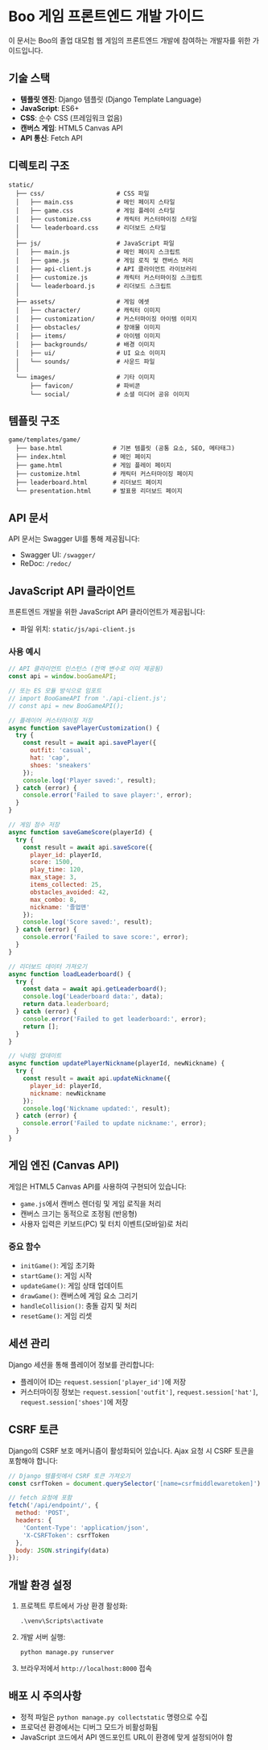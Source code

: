 # Boo 게임 프론트엔드 개발 가이드

이 문서는 Boo의 졸업 대모험 웹 게임의 프론트엔드 개발에 참여하는 개발자를 위한 가이드입니다.

## 기술 스택

- **템플릿 엔진**: Django 템플릿 (Django Template Language)
- **JavaScript**: ES6+
- **CSS**: 순수 CSS (프레임워크 없음)
- **캔버스 게임**: HTML5 Canvas API
- **API 통신**: Fetch API

## 디렉토리 구조

```
static/
  ├── css/                    # CSS 파일
  │   ├── main.css            # 메인 페이지 스타일
  │   ├── game.css            # 게임 플레이 스타일
  │   ├── customize.css       # 캐릭터 커스터마이징 스타일
  │   └── leaderboard.css     # 리더보드 스타일
  │
  ├── js/                     # JavaScript 파일
  │   ├── main.js             # 메인 페이지 스크립트
  │   ├── game.js             # 게임 로직 및 캔버스 처리
  │   ├── api-client.js       # API 클라이언트 라이브러리
  │   ├── customize.js        # 캐릭터 커스터마이징 스크립트
  │   └── leaderboard.js      # 리더보드 스크립트
  │
  ├── assets/                 # 게임 에셋
  │   ├── character/          # 캐릭터 이미지
  │   ├── customization/      # 커스터마이징 아이템 이미지
  │   ├── obstacles/          # 장애물 이미지
  │   ├── items/              # 아이템 이미지
  │   ├── backgrounds/        # 배경 이미지
  │   ├── ui/                 # UI 요소 이미지
  │   └── sounds/             # 사운드 파일
  │
  └── images/                 # 기타 이미지
      ├── favicon/            # 파비콘
      └── social/             # 소셜 미디어 공유 이미지
```

## 템플릿 구조

```
game/templates/game/
  ├── base.html              # 기본 템플릿 (공통 요소, SEO, 메타태그)
  ├── index.html             # 메인 페이지
  ├── game.html              # 게임 플레이 페이지
  ├── customize.html         # 캐릭터 커스터마이징 페이지
  ├── leaderboard.html       # 리더보드 페이지
  └── presentation.html      # 발표용 리더보드 페이지
```

## API 문서

API 문서는 Swagger UI를 통해 제공됩니다:
- Swagger UI: `/swagger/`
- ReDoc: `/redoc/`

## JavaScript API 클라이언트

프론트엔드 개발을 위한 JavaScript API 클라이언트가 제공됩니다:
- 파일 위치: `static/js/api-client.js`

### 사용 예시

```javascript
// API 클라이언트 인스턴스 (전역 변수로 이미 제공됨)
const api = window.booGameAPI;

// 또는 ES 모듈 방식으로 임포트
// import BooGameAPI from './api-client.js';
// const api = new BooGameAPI();

// 플레이어 커스터마이징 저장
async function savePlayerCustomization() {
  try {
    const result = await api.savePlayer({
      outfit: 'casual',
      hat: 'cap',
      shoes: 'sneakers'
    });
    console.log('Player saved:', result);
  } catch (error) {
    console.error('Failed to save player:', error);
  }
}

// 게임 점수 저장
async function saveGameScore(playerId) {
  try {
    const result = await api.saveScore({
      player_id: playerId,
      score: 1500,
      play_time: 120,
      max_stage: 3,
      items_collected: 25,
      obstacles_avoided: 42,
      max_combo: 8,
      nickname: '졸업맨'
    });
    console.log('Score saved:', result);
  } catch (error) {
    console.error('Failed to save score:', error);
  }
}

// 리더보드 데이터 가져오기
async function loadLeaderboard() {
  try {
    const data = await api.getLeaderboard();
    console.log('Leaderboard data:', data);
    return data.leaderboard;
  } catch (error) {
    console.error('Failed to get leaderboard:', error);
    return [];
  }
}

// 닉네임 업데이트
async function updatePlayerNickname(playerId, newNickname) {
  try {
    const result = await api.updateNickname({
      player_id: playerId,
      nickname: newNickname
    });
    console.log('Nickname updated:', result);
  } catch (error) {
    console.error('Failed to update nickname:', error);
  }
}
```

## 게임 엔진 (Canvas API)

게임은 HTML5 Canvas API를 사용하여 구현되어 있습니다:

- `game.js`에서 캔버스 렌더링 및 게임 로직을 처리
- 캔버스 크기는 동적으로 조정됨 (반응형)
- 사용자 입력은 키보드(PC) 및 터치 이벤트(모바일)로 처리

### 중요 함수

- `initGame()`: 게임 초기화
- `startGame()`: 게임 시작
- `updateGame()`: 게임 상태 업데이트
- `drawGame()`: 캔버스에 게임 요소 그리기
- `handleCollision()`: 충돌 감지 및 처리
- `resetGame()`: 게임 리셋

## 세션 관리

Django 세션을 통해 플레이어 정보를 관리합니다:
- 플레이어 ID는 `request.session['player_id']`에 저장
- 커스터마이징 정보는 `request.session['outfit']`, `request.session['hat']`, `request.session['shoes']`에 저장

## CSRF 토큰

Django의 CSRF 보호 메커니즘이 활성화되어 있습니다. Ajax 요청 시 CSRF 토큰을 포함해야 합니다:

```javascript
// Django 템플릿에서 CSRF 토큰 가져오기
const csrfToken = document.querySelector('[name=csrfmiddlewaretoken]').value;

// fetch 요청에 포함
fetch('/api/endpoint/', {
  method: 'POST',
  headers: {
    'Content-Type': 'application/json',
    'X-CSRFToken': csrfToken
  },
  body: JSON.stringify(data)
});
```

## 개발 환경 설정

1. 프로젝트 루트에서 가상 환경 활성화:
   ```
   .\venv\Scripts\activate
   ```

2. 개발 서버 실행:
   ```
   python manage.py runserver
   ```

3. 브라우저에서 `http://localhost:8000` 접속

## 배포 시 주의사항

- 정적 파일은 `python manage.py collectstatic` 명령으로 수집
- 프로덕션 환경에서는 디버그 모드가 비활성화됨
- JavaScript 코드에서 API 엔드포인트 URL이 환경에 맞게 설정되어야 함 